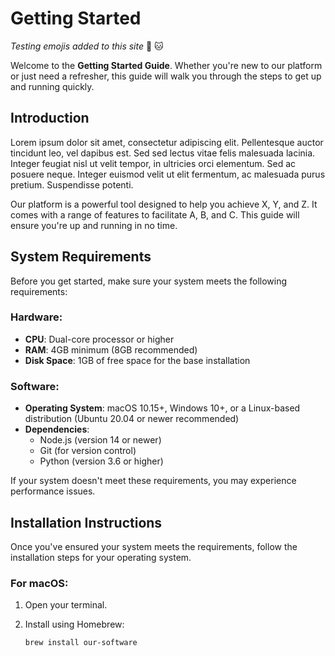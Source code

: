 # Getting Started

*Testing emojis added to this site* :tea: :cat:

Welcome to the **Getting Started Guide**. Whether you're new to our platform or 
just need a refresher, this guide will walk you through the steps to get up and running quickly.

## Introduction

Lorem ipsum dolor sit amet, consectetur adipiscing elit. Pellentesque auctor tincidunt leo, vel dapibus est. Sed sed lectus vitae felis malesuada lacinia. Integer feugiat nisl ut velit tempor, in ultricies orci elementum. Sed ac posuere neque. Integer euismod velit ut elit fermentum, ac malesuada purus pretium. Suspendisse potenti.

Our platform is a powerful tool designed to help you achieve X, Y, and Z. It comes with a range of features to facilitate A, B, and C. This guide will ensure you're up and running in no time.

## System Requirements

Before you get started, make sure your system meets the following requirements:

### Hardware:
- **CPU**: Dual-core processor or higher
- **RAM**: 4GB minimum (8GB recommended)
- **Disk Space**: 1GB of free space for the base installation

### Software:
- **Operating System**: macOS 10.15+, Windows 10+, or a Linux-based distribution (Ubuntu 20.04 or newer recommended)
- **Dependencies**:
  - Node.js (version 14 or newer)
  - Git (for version control)
  - Python (version 3.6 or higher)

If your system doesn't meet these requirements, you may experience performance issues.

## Installation Instructions

Once you've ensured your system meets the requirements, follow the installation steps for your operating system.

### For macOS:
1. Open your terminal.
2. Install using Homebrew:

   ```bash
   brew install our-software

